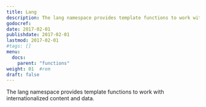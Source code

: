 ```yaml
---
title: Lang
description: The lang namespace provides template functions to work with internationalized content and data.
godocref:
date: 2017-02-01
publishdate: 2017-02-01
lastmod: 2017-02-01
#tags: []
menu:
  docs:
    parent: "functions"
weight: 01	#rem
draft: false
---
```


The lang namespace provides template functions to work with internationalized content and data.